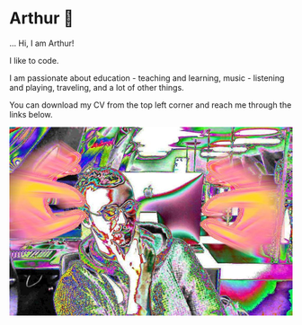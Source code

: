 # Arthur 👨

... Hi, I am Arthur!

I like to code.

I am passionate about education - teaching and learning, music - listening and playing, traveling, and a lot of other things.

You can download my CV from the top left corner and reach me through the links below.

![me](img/background.jpg)
